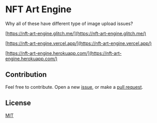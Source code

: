 # NFT Art Engine

Why all of these have different type of image upload issues?

[https://nft-art-engine.glitch.me/](https://nft-art-engine.glitch.me/)

[https://nft-art-engine.vercel.app/](https://nft-art-engine.vercel.app/)

[https://nft-art-engine.herokuapp.com/](https://nft-art-engine.herokuapp.com/)

## Contribution

Feel free to contribute. Open a new [issue](https://github.com/ozgrozer/nft-art-engine/issues), or make a [pull request](https://github.com/ozgrozer/nft-art-engine/pulls).

## License

[MIT](https://github.com/ozgrozer/nft-art-engine/blob/master/license)
